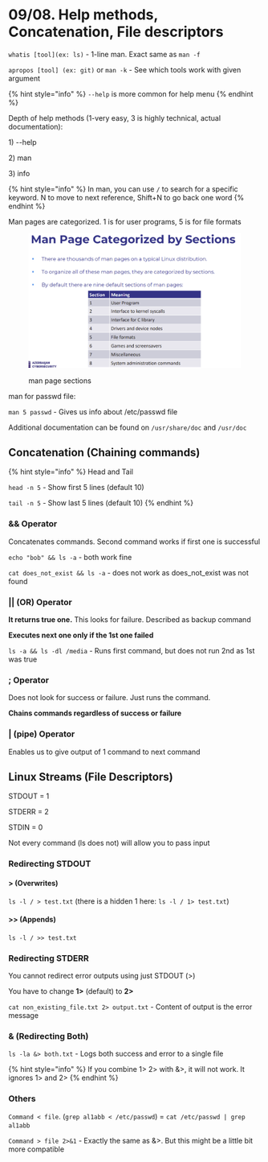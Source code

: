 # 09/08. Help methods, Concatenation, File descriptors

`whatis [tool](ex: ls)` - 1-line man. Exact same as `man -f`

`apropos [tool] (ex: git)` or `man -k` - See which tools work with given argument

{% hint style="info" %}
`--help` is more common for help menu
{% endhint %}

Depth of help methods (1-very easy, 3 is highly technical, actual documentation):

1\) --help

2\) man

3\) info

{% hint style="info" %}
In man, you can use `/` to search for a specific keyword. N to move to next reference, Shift+N to go back one word
{% endhint %}

Man pages are categorized. 1 is for user programs, 5 is for file formats

<figure><img src="../../.gitbook/assets/image (58).png" alt=""><figcaption><p>man page sections</p></figcaption></figure>

man for passwd file:

`man 5 passwd` - Gives us info about /etc/passwd file

Additional documentation can be found on `/usr/share/doc` and `/usr/doc`

## Concatenation (Chaining commands)

{% hint style="info" %}
Head and Tail

`head -n 5` - Show first 5 lines (default 10)

`tail -n 5` - Show last 5 lines (default 10)
{% endhint %}

### && Operator

Concatenates commands. Second command works if first one is successful

`echo "bob" && ls -a` - both work fine

`cat does_not_exist && ls -a` - does not work as does\_not\_exist was not found

### || (OR) Operator

**It returns true one.** This looks for failure. Described as backup command

**Executes next one only if the 1st one failed**

`ls -a && ls -dl /media` - Runs first command, but does not run 2nd as 1st was true

### ; Operator

Does not look for success or failure. Just runs the command.

**Chains commands regardless of success or failure**

### | (pipe) Operator

Enables us to give output of 1 command to next command

## Linux Streams (File Descriptors)

STDOUT = 1

STDERR = 2

STDIN = 0

Not every command (ls does not) will allow you to pass input

### Redirecting STDOUT

#### > (Overwrites)

`ls -l / > test.txt` (there is a hidden 1 here: `ls -l / 1> test.txt`)

#### >> (Appends)

`ls -l / >> test.txt`

### Redirecting STDERR

You cannot redirect error outputs using just STDOUT (>)

You have to change **1>** (default) to **2>**

`cat non_existing_file.txt 2> output.txt` - Content of output is the error message

### & (Redirecting Both)

`ls -la &> both.txt` - Logs both success and error to a single file

{% hint style="info" %}
If you combine 1> 2> with &>, it will not work. It ignores 1> and 2>
{% endhint %}

### Others

`Command < file`. (`grep al1abb < /etc/passwd`) = `cat /etc/passwd | grep al1abb`

`Command > file 2>&1` - Exactly the same as &>. But this might be a little bit more compatible
